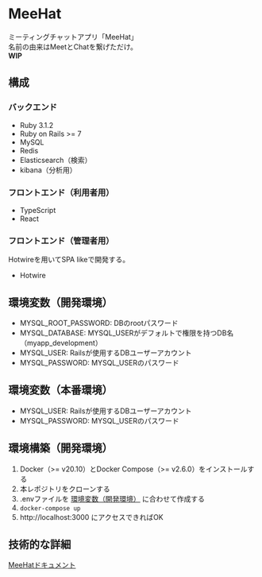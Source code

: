 # MeeHat
ミーティングチャットアプリ「MeeHat」<br>
名前の由来はMeetとChatを繋げただけ。<br>
**WIP**

## 構成
### バックエンド
- Ruby 3.1.2
- Ruby on Rails >= 7
- MySQL
- Redis
- Elasticsearch（検索）
- kibana（分析用）
### フロントエンド（利用者用）
- TypeScript
- React
### フロントエンド（管理者用）
Hotwireを用いてSPA likeで開発する。
- Hotwire

## 環境変数（開発環境）
- MYSQL_ROOT_PASSWORD: DBのrootパスワード
- MYSQL_DATABASE: MYSQL_USERがデフォルトで権限を持つDB名（myapp_development）
- MYSQL_USER: Railsが使用するDBユーザーアカウント
- MYSQL_PASSWORD: MYSQL_USERのパスワード

## 環境変数（本番環境）
- MYSQL_USER: Railsが使用するDBユーザーアカウント
- MYSQL_PASSWORD: MYSQL_USERのパスワード

## 環境構築（開発環境）
1. Docker（>= v20.10）とDocker Compose（>= v2.6.0）をインストールする
2. 本レポジトリをクローンする
3. .envファイルを [環境変数（開発環境）](##環境変数（開発環境）) に合わせて作成する
4. `docker-compose up`
5. http://localhost:3000 にアクセスできればOK

## 技術的な詳細
[MeeHatドキュメント](./doc/README.md)